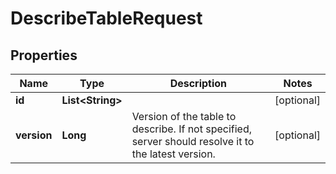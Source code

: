 

# DescribeTableRequest


## Properties

| Name | Type | Description | Notes |
|------------ | ------------- | ------------- | -------------|
|**id** | **List&lt;String&gt;** |  |  [optional] |
|**version** | **Long** | Version of the table to describe. If not specified, server should resolve it to the latest version.  |  [optional] |




